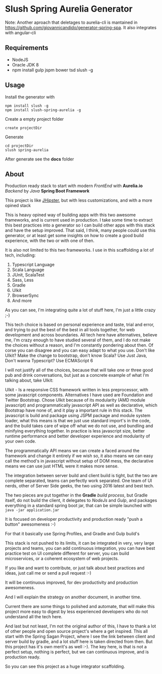 # Slush Spring Aurelia Generator

Note: Another aproach that deletages to aurelia-cli is mantained in https://github.com/giovannicandido/generator-spring-spa. It also integrates with angular-cli

## Requirements

* NodeJS
* Oracle JDK 8
* npm install gulp jspm bower tsd slush -g

## Usage

Install the generator with

    npm install slush -g
    npm install slush-spring-aurelia -g

Create a empty project folder

    create projectDir

Generate

    cd projectDir
    slush spring-aurelia

After generate see the **docs** folder

## About

Production ready stack to start with modern *FrontEnd* with **Aurelia.io** *Backend* by *Java* **Spring Boot Framework**

This project is like [JHipster](http://jhipster.github.io), but with less customizations, and with a more opined stack

This is heavy opined way of building apps with this two awesome frameworks,
and is current used in production. I take some time to extract this best practices
into a generator so I can build other apps with this stack and have the setup improved.
That said, I think, many people could use this generator, or at least get some
insights on how to create a good build experience, with the two or with one of then.

It is also not limited to this two frameworks. I use in this scaffolding a lot of
tech, including:

1. Typescript Language
1. Scala Language
1. JUnit, ScalaTest
1. Sass, Less
1. Gradle
1. UIkit
1. BrowserSync
1. And more

As you can see, I'm integrating quite a lot of stuff here, I'm just a little crazy ;-)

This tech choice is based on personal experience and taste, trial and error, and trying to
put the best of the best in all tools together, for web development and across boundaries. All tech here have alternatives, believe me, I'm crazy enough to have studied several of them, and I do not make the choices without a reason, and I'm constantly pondering about then. Of corse you can disagree and you can easy adapt to what you use. Don't like UIkit? Make the change to bootstrap,
don't know Scala? Use Just Java, Don't wanna Typescript? Use ECMAScript 6

I will not justify all of the choices, because that will take one or three good pub and drink conversations, but just as a concrete example of what I'm talking about, take UIkit:

UIkit - Is a responsive CSS framework written in less preprocessor, with some javascript components. Alternatives I have used are Foundation and Twitter Bootstrap. Chose UIkit because of its modularity (AMD module javascript) and programmatically javascript API
as well as declarative, which Bootstrap have none of, and it play a important rule in this stack. The javascript is build and package using JSPM package and module system loader,
what this means is that we just use standard import's in the code, and the build takes care of wipe off what we do not use, and bundling and minifying everything together.
In practice is less javascript size, better runtime performance and better developer experience and modularity of your own code.

The programmatically API means we can create a faced around the framework and change it entirely if we wish so, it also means we can easy call the method's in javascript without
setup of DOM mess, the declarative means we can use just HTML were it makes more sense.


The integration between server build and client build is tight, but the two are
complete separated, teams can perfectly work separated. One team of UI nerds,
other of Server Side geeks, the two using 2016 latest and best tech.

The two pieces are put together in the **Gradle** *build process*, but Gradle itself,
do not build the client, it delegates to *NodeJs* and *Gulp*, and packages everything
in a standard spring boot jar, that can be simple launched with `java -jar application.jar`

It is focused on developer productivity and production ready "push a button" awesomeness :-)

For that it basically use Spring Profiles, and Gradle and Gulp build's

This stack is not pushed to its limits, it can be integrated in very, very large
projects and teams, you can add continuous integration, you can have best practice test on UI complete different for server, you can build microservices, or a coherent ecosystem of web projects.

If you like and want to contribute, or just talk about best practices and ideas, just call me or send a pull request :-)

It will be continuous improved, for dev productivity and production awesomeness.

And I will explain the strategy on another document, in another time.

Current there are some things to polished and automate, that will make this project
more easy to digest by less experienced developers who do not understand all the tech here.

And last but not least, I'm not the original author of this, I have to thank a lot
of other people and open source project's where a get inspired. This all
start with the Spring Sagan Project, where I see the link between client and server
build by gradle, and a lot stuff here is taken directed from then. But this project has it's own merit's as well :-). The key here, is that is not a perfect setup, nothing is perfect, but we can continuous improve, and is production ready.

So you can see this project as a huge integrator scaffolding.
